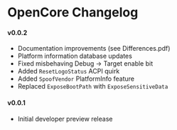 OpenCore Changelog
==================

#### v0.0.2
- Documentation improvements (see Differences.pdf)
- Platform information database updates
- Fixed misbehaving Debug -> Target enable bit
- Added `ResetLogoStatus` ACPI quirk
- Added `SpoofVendor` PlatformInfo feature
- Replaced `ExposeBootPath` with `ExposeSensitiveData`

#### v0.0.1
- Initial developer preview release
